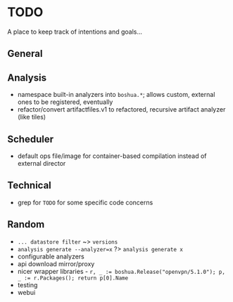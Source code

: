 # TODO

A place to keep track of intentions and goals...

## General

## Analysis

 * namespace built-in analyzers into `boshua.*`; allows custom, external ones to be registered, eventually
 * refactor/convert artifactfiles.v1 to refactored, recursive artifact analyzer (like tiles)


## Scheduler

 * default ops file/image for container-based compilation instead of external director


## Technical

 * grep for `TODO` for some specific code concerns


## Random

 * `... datastore filter` ~> `versions`
 * `analysis generate --analyzer=x` ?> `analysis generate x`
 * configurable analyzers
 * api download mirror/proxy
 * nicer wrapper libraries - `r, _ := boshua.Release("openvpn/5.1.0"); p, _ := r.Packages(); return p[0].Name`
 * testing
 * webui
